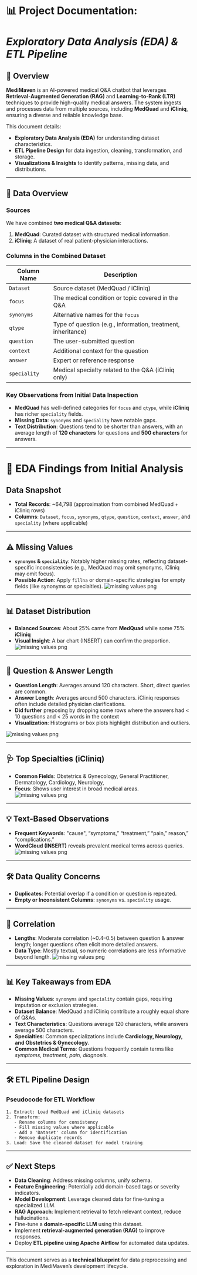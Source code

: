 # **📊 Project Documentation:** 
# *Exploratory Data Analysis (EDA) & ETL Pipeline*

## 📌 Overview
**MediMaven** is an AI-powered medical Q&A chatbot that leverages **Retrieval-Augmented Generation (RAG)** and **Learning-to-Rank (LTR)** techniques to provide high-quality medical answers. The system ingests and processes data from multiple sources, including **MedQuad** and **iCliniq**, ensuring a diverse and reliable knowledge base.

This document details:
- **Exploratory Data Analysis (EDA)** for understanding dataset characteristics.
- **ETL Pipeline Design** for data ingestion, cleaning, transformation, and storage.
- **Visualizations & Insights** to identify patterns, missing data, and distributions.

---

## 📂 Data Overview
### **Sources**
We have combined **two medical Q&A datasets**:
1. **MedQuad**: Curated dataset with structured medical information.
2. **iCliniq**: A dataset of real patient-physician interactions.

### **Columns in the Combined Dataset**
| Column Name   | Description |
|--------------|-------------|
| `Dataset`    | Source dataset (MedQuad / iCliniq) |
| `focus`      | The medical condition or topic covered in the Q&A |
| `synonyms`   | Alternative names for the `focus` |
| `qtype`      | Type of question (e.g., information, treatment, inheritance) |
| `question`   | The user-submitted question |
| `context`    | Additional context for the question |
| `answer`     | Expert or reference response |
| `speciality` | Medical specialty related to the Q&A (iCliniq only) |

### **Key Observations from Initial Data Inspection**
- **MedQuad** has well-defined categories for `focus` and `qtype`, while **iCliniq** has richer `speciality` fields.
- **Missing Data**: `synonyms` and `speciality` have notable gaps.
- **Text Distribution**: Questions tend to be shorter than answers, with an average length of **120 characters** for questions and **500 characters** for answers.

---

# **🔎 EDA Findings from Initial Analysis**

## **Data Snapshot**
- **Total Records**: ~64,798 (approximation from combined MedQuad + iCliniq rows)
- **Columns**: `Dataset`, `focus`, `synonyms`, `qtype`, `question`, `context`, `answer`, and `speciality` (where applicable)

---

## **⚠️ Missing Values**
- **`synonyms` & `speciality`**: Notably higher missing rates, reflecting dataset-specific inconsistencies (e.g., MedQuad may omit synonyms, iCliniq may omit focus).
- **Possible Action**: Apply `fillna` or domain-specific strategies for empty fields (like synonyms or specialties).
![missing values png](data/logs/missing_values.png)


---

## **📊 Dataset Distribution**
- **Balanced Sources**: About 25% came from **MedQuad** while some 75% **iCliniq**
- **Visual Insight**: A bar chart (INSERT) can confirm the proportion.
![missing values png](data/logs/dataset_distribution.png)

---

## **📏 Question & Answer Length**
- **Question Length**: Averages around 120 characters. Short, direct queries are common.
- **Answer Length**: Averages around 500 characters. iCliniq responses often include detailed physician clarifications.
- **Did further** preposing by dropping some rows where the answers had < 10 questions and < 25 words in the context
- **Visualization**: Histograms or box plots highlight distribution and outliers.

![missing values png](data/logs/distribution_of_lengths.png)


---

## **🩺 Top Specialties (iCliniq)**
- **Common Fields**: Obstetrics & Gynecology, General Practitioner, Dermatology, Cardiology, Neurology,
- **Focus**: Shows user interest in broad medical areas.
![missing values png](data/logs/top_specialities.png)

---

## **💡 Text-Based Observations**
- **Frequent Keywords**: "cause", “symptoms,” “treatment,” “pain,” reason,” “complications.”
- **WordCloud (INSERT)** reveals prevalent medical terms across queries.
![missing values png](data/logs/key_words.png)

---

## **🛠 Data Quality Concerns**
- **Duplicates**: Potential overlap if a condition or question is repeated.
- **Empty or Inconsistent Columns**: `synonyms` vs. `speciality` usage.

---

## **🔗 Correlation**
- **Lengths**: Moderate correlation (~0.4–0.5) between question & answer length; longer questions often elicit more detailed answers.
- **Data Type**: Mostly textual, so numeric correlations are less informative beyond length.
![missing values png](data/logs/corelation.png)

---

## 📊 Key Takeaways from EDA
- **Missing Values**: `synonyms` and `speciality` contain gaps, requiring imputation or exclusion strategies.
- **Dataset Balance**: MedQuad and iCliniq contribute a roughly equal share of Q&As.
- **Text Characteristics**: Questions average 120 characters, while answers average 500 characters.
- **Specialties**: Common specializations include **Cardiology, Neurology, and Obstetrics & Gynecology**.
- **Common Medical Terms**: Questions frequently contain terms like *symptoms, treatment, pain, diagnosis*.

---

## 🛠️ ETL Pipeline Design
### **Pseudocode for ETL Workflow**

```plaintext
1. Extract: Load MedQuad and iCliniq datasets
2. Transform:
   - Rename columns for consistency
   - Fill missing values where applicable
   - Add a 'Dataset' column for identification
   - Remove duplicate records
3. Load: Save the cleaned dataset for model training
```
---

## **✅ Next Steps**
- **Data Cleaning**: Address missing columns, unify schema.
- **Feature Engineering**: Potentially add domain-based tags or severity indicators.
- **Model Development**: Leverage cleaned data for fine-tuning a specialized LLM.
- **RAG Approach**: Implement retrieval to fetch relevant context, reduce hallucinations.
- Fine-tune a **domain-specific LLM** using this dataset.
- Implement **retrieval-augmented generation (RAG)** to improve responses.
- Deploy **ETL pipeline using Apache Airflow** for automated data updates.
---


This document serves as a **technical blueprint** for data preprocessing and exploration in MediMaven’s development lifecycle.


